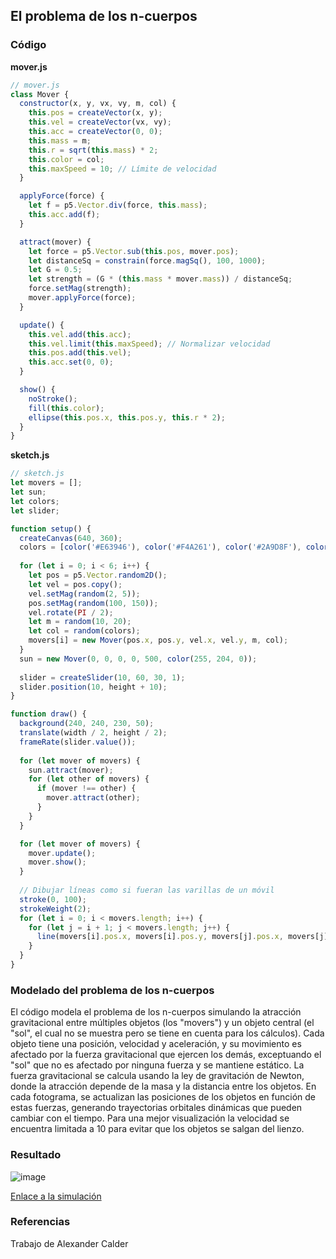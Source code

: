 ## El problema de los n-cuerpos
### Código
**mover.js**
``` js
// mover.js
class Mover {
  constructor(x, y, vx, vy, m, col) {
    this.pos = createVector(x, y);
    this.vel = createVector(vx, vy);
    this.acc = createVector(0, 0);
    this.mass = m;
    this.r = sqrt(this.mass) * 2;
    this.color = col;
    this.maxSpeed = 10; // Límite de velocidad
  }

  applyForce(force) {
    let f = p5.Vector.div(force, this.mass);
    this.acc.add(f);
  }

  attract(mover) {
    let force = p5.Vector.sub(this.pos, mover.pos);
    let distanceSq = constrain(force.magSq(), 100, 1000);
    let G = 0.5;
    let strength = (G * (this.mass * mover.mass)) / distanceSq;
    force.setMag(strength);
    mover.applyForce(force);
  }

  update() {
    this.vel.add(this.acc);
    this.vel.limit(this.maxSpeed); // Normalizar velocidad
    this.pos.add(this.vel);
    this.acc.set(0, 0);
  }

  show() {
    noStroke();
    fill(this.color);
    ellipse(this.pos.x, this.pos.y, this.r * 2);
  }
}
```

**sketch.js**
``` js
// sketch.js
let movers = [];
let sun;
let colors;
let slider;

function setup() {
  createCanvas(640, 360);
  colors = [color('#E63946'), color('#F4A261'), color('#2A9D8F'), color('#264653')];
  
  for (let i = 0; i < 6; i++) {
    let pos = p5.Vector.random2D();
    let vel = pos.copy();
    vel.setMag(random(2, 5));
    pos.setMag(random(100, 150));
    vel.rotate(PI / 2);
    let m = random(10, 20);
    let col = random(colors);
    movers[i] = new Mover(pos.x, pos.y, vel.x, vel.y, m, col);
  }
  sun = new Mover(0, 0, 0, 0, 500, color(255, 204, 0));
  
  slider = createSlider(10, 60, 30, 1);
  slider.position(10, height + 10);
}

function draw() {
  background(240, 240, 230, 50);
  translate(width / 2, height / 2);
  frameRate(slider.value());
  
  for (let mover of movers) {
    sun.attract(mover);
    for (let other of movers) {
      if (mover !== other) {
        mover.attract(other);
      }
    }
  }

  for (let mover of movers) {
    mover.update();
    mover.show();
  }
  
  // Dibujar líneas como si fueran las varillas de un móvil
  stroke(0, 100);
  strokeWeight(2);
  for (let i = 0; i < movers.length; i++) {
    for (let j = i + 1; j < movers.length; j++) {
      line(movers[i].pos.x, movers[i].pos.y, movers[j].pos.x, movers[j].pos.y);
    }
  }
}
```
### Modelado del problema de los n-cuerpos
El código modela el problema de los n-cuerpos simulando la atracción gravitacional entre múltiples objetos (los "movers") y un objeto central (el "sol", el cual no se muestra pero se tiene en cuenta para los cálculos). Cada objeto tiene una posición, velocidad y aceleración, y su movimiento es afectado por la fuerza gravitacional que ejercen los demás, exceptuando el "sol" que no es afectado por ninguna fuerza y se mantiene estático. La fuerza gravitacional se calcula usando la ley de gravitación de Newton, donde la atracción depende de la masa y la distancia entre los objetos. En cada fotograma, se actualizan las posiciones de los objetos en función de estas fuerzas, generando trayectorias orbitales dinámicas que pueden cambiar con el tiempo. Para una mejor visualización la velocidad se encuentra limitada a 10 para evitar que los objetos se salgan del lienzo.
### Resultado
![image](https://github.com/user-attachments/assets/e07e0b1f-d433-475a-a656-b1ccd69c6982)

[Enlace a la simulación](https://editor.p5js.org/SofiaLezcanoArenas/sketches/7PfjkFE_r)

### Referencias
Trabajo de Alexander Calder
